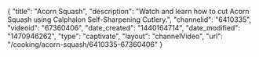 {
    "title": "Acorn Squash",
    "description": "Watch and learn how to cut Acorn Squash using Calphalon Self-Sharpening Cutlery.",
    "channelid": "6410335",
    "videoid": "67360406",
    "date_created": "1440164714",
    "date_modified": "1470946262",
    "type": "captivate",
    "layout": "channelVideo",
    "url": "\/cooking\/acorn-squash\/6410335-67360406"
}